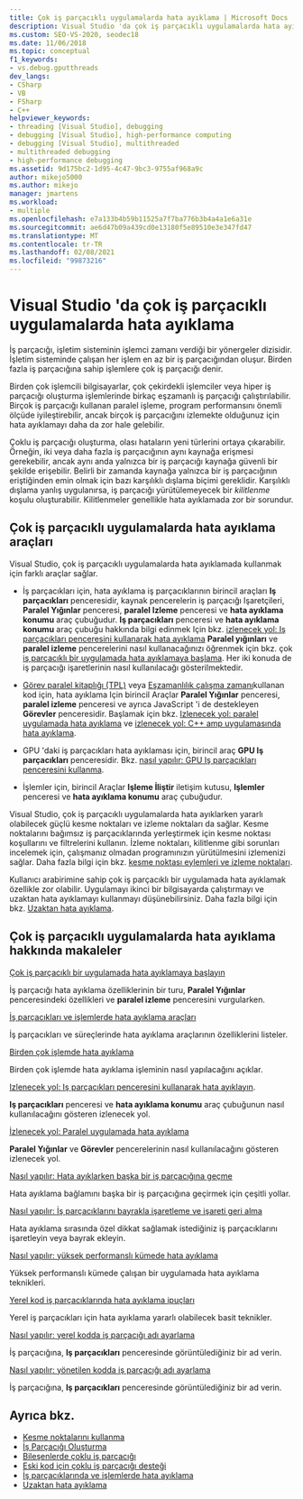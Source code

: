 ```yaml
---
title: Çok iş parçacıklı uygulamalarda hata ayıklama | Microsoft Docs
description: Visual Studio 'da çok iş parçacıklı uygulamalarda hata ayıklayın. Çoklu iş parçacıklı uygulamalarda hata ayıklama hakkında araçları ve diğer makaleleri gözden geçirin.
ms.custom: SEO-VS-2020, seodec18
ms.date: 11/06/2018
ms.topic: conceptual
f1_keywords:
- vs.debug.gputthreads
dev_langs:
- CSharp
- VB
- FSharp
- C++
helpviewer_keywords:
- threading [Visual Studio], debugging
- debugging [Visual Studio], high-performance computing
- debugging [Visual Studio], multithreaded
- multithreaded debugging
- high-performance debugging
ms.assetid: 9d175bc2-1d95-4c47-9bc3-9755af968a9c
author: mikejo5000
ms.author: mikejo
manager: jmartens
ms.workload:
- multiple
ms.openlocfilehash: e7a133b4b59b11525a7f7ba776b3b4a4a1e6a31e
ms.sourcegitcommit: ae6d47b09a439cd0e13180f5e89510e3e347fd47
ms.translationtype: MT
ms.contentlocale: tr-TR
ms.lasthandoff: 02/08/2021
ms.locfileid: "99873216"
---
```

# <a name="debug-multithreaded-applications-in-visual-studio"></a>Visual Studio 'da çok iş parçacıklı uygulamalarda hata ayıklama
İş parçacığı, işletim sisteminin işlemci zamanı verdiği bir yönergeler dizisidir. İşletim sisteminde çalışan her işlem en az bir iş parçacığından oluşur. Birden fazla iş parçacığına sahip işlemlere çok iş parçacığı denir.

Birden çok işlemcili bilgisayarlar, çok çekirdekli işlemciler veya hiper iş parçacığı oluşturma işlemlerinde birkaç eşzamanlı iş parçacığı çalıştırılabilir. Birçok iş parçacığı kullanan paralel işleme, program performansını önemli ölçüde iyileştirebilir, ancak birçok iş parçacığını izlemekte olduğunuz için hata ayıklamayı daha da zor hale gelebilir.

Çoklu iş parçacığı oluşturma, olası hataların yeni türlerini ortaya çıkarabilir. Örneğin, iki veya daha fazla iş parçacığının aynı kaynağa erişmesi gerekebilir, ancak aynı anda yalnızca bir iş parçacığı kaynağa güvenli bir şekilde erişebilir. Belirli bir zamanda kaynağa yalnızca bir iş parçacığının eriştiğinden emin olmak için bazı karşılıklı dışlama biçimi gereklidir. Karşılıklı dışlama yanlış uygulanırsa, iş parçacığı yürütülemeyecek bir *kilitlenme* koşulu oluşturabilir. Kilitlenmeler genellikle hata ayıklamada zor bir sorundur.

## <a name="tools-for-debugging-multithreaded-apps"></a>Çok iş parçacıklı uygulamalarda hata ayıklama araçları

Visual Studio, çok iş parçacıklı uygulamalarda hata ayıklamada kullanmak için farklı araçlar sağlar.

- İş parçacıkları için, hata ayıklama iş parçacıklarının birincil araçları **Iş parçacıkları** penceresidir, kaynak pencerelerin iş parçacığı Işaretçileri, **Paralel Yığınlar** penceresi, **paralel Izleme** penceresi ve **hata ayıklama konumu** araç çubuğudur. **Iş parçacıkları** penceresi ve **hata ayıklama konumu** araç çubuğu hakkında bilgi edinmek Için bkz. [izlenecek yol: Iş parçacıkları penceresini kullanarak hata ayıklama](../debugger/how-to-use-the-threads-window.md) **Paralel yığınları** ve **paralel izleme** pencerelerini nasıl kullanacağınızı öğrenmek için bkz. çok [iş parçacıklı bir uygulamada hata ayıklamaya başlama](../debugger/get-started-debugging-multithreaded-apps.md). Her iki konuda de iş parçacığı işaretlerinin nasıl kullanılacağı gösterilmektedir.

- [Görev paralel kitaplığı (TPL)](/dotnet/standard/parallel-programming/task-parallel-library-tpl) veya [Eşzamanlılık çalışma zamanı](/cpp/parallel/concrt/concurrency-runtime/)kullanan kod için, hata ayıklama Için birincil Araçlar **Paralel Yığınlar** penceresi, **paralel izleme** penceresi ve ayrıca JavaScript 'i de destekleyen **Görevler** penceresidir. Başlamak için bkz. [Izlenecek yol: paralel uygulamada hata ayıklama](../debugger/walkthrough-debugging-a-parallel-application.md) ve [izlenecek yol: C++ amp uygulamasında hata ayıklama](/cpp/parallel/amp/walkthrough-debugging-a-cpp-amp-application).

- GPU 'daki iş parçacıkları hata ayıklaması için, birincil araç **GPU Iş parçacıkları** penceresidir. Bkz. [nasıl yapılır: GPU Iş parçacıkları penceresini kullanma](../debugger/how-to-use-the-gpu-threads-window.md).

- İşlemler için, birincil Araçlar **Işleme İliştir** iletişim kutusu, **Işlemler** penceresi ve **hata ayıklama konumu** araç çubuğudur.

Visual Studio, çok iş parçacıklı uygulamalarda hata ayıklarken yararlı olabilecek güçlü kesme noktaları ve izleme noktaları da sağlar. Kesme noktalarını bağımsız iş parçacıklarında yerleştirmek için kesme noktası koşullarını ve filtrelerini kullanın. İzleme noktaları, kilitlenme gibi sorunları incelemek için, çalışmanız olmadan programınızın yürütülmesini izlemenizi sağlar. Daha fazla bilgi için bkz. [kesme noktası eylemleri ve izleme noktaları](../debugger/using-breakpoints.md#BKMK_Print_to_the_Output_window_with_tracepoints).

Kullanıcı arabirimine sahip çok iş parçacıklı bir uygulamada hata ayıklamak özellikle zor olabilir. Uygulamayı ikinci bir bilgisayarda çalıştırmayı ve uzaktan hata ayıklamayı kullanmayı düşünebilirsiniz. Daha fazla bilgi için bkz. [Uzaktan hata ayıklama](../debugger/remote-debugging.md).

## <a name="articles-about-debugging-multithreaded-apps"></a>Çok iş parçacıklı uygulamalarda hata ayıklama hakkında makaleler

 [Çok iş parçacıklı bir uygulamada hata ayıklamaya başlayın](../debugger/get-started-debugging-multithreaded-apps.md)

İş parçacığı hata ayıklama özelliklerinin bir turu, **Paralel Yığınlar** penceresindeki özellikleri ve **paralel izleme** penceresini vurgularken.

 [İş parçacıkları ve işlemlerde hata ayıklama araçları](../debugger/debug-threads-and-processes.md)

İş parçacıkları ve süreçlerinde hata ayıklama araçlarının özelliklerini listeler.

 [Birden çok işlemde hata ayıklama](../debugger/debug-multiple-processes.md)

Birden çok işlemde hata ayıklama işleminin nasıl yapılacağını açıklar.

 [Izlenecek yol: Iş parçacıkları penceresini kullanarak hata ayıklayın](../debugger/how-to-use-the-threads-window.md).

**Iş parçacıkları** penceresi ve **hata ayıklama konumu** araç çubuğunun nasıl kullanılacağını gösteren izlenecek yol.

 [İzlenecek yol: Paralel uygulamada hata ayıklama](../debugger/walkthrough-debugging-a-parallel-application.md)

**Paralel Yığınlar** ve **Görevler** pencerelerinin nasıl kullanılacağını gösteren izlenecek yol.

 [Nasıl yapılır: Hata ayıklarken başka bir iş parçacığına geçme](../debugger/how-to-switch-to-another-thread-while-debugging.md)

Hata ayıklama bağlamını başka bir iş parçacığına geçirmek için çeşitli yollar.

 [Nasıl yapılır: İş parçacıklarını bayrakla işaretleme ve işareti geri alma](../debugger/how-to-flag-and-unflag-threads.md)

Hata ayıklama sırasında özel dikkat sağlamak istediğiniz iş parçacıklarını işaretleyin veya bayrak ekleyin.

 [Nasıl yapılır: yüksek performanslı kümede hata ayıklama](../debugger/how-to-debug-on-a-high-performance-cluster.md)

Yüksek performanslı kümede çalışan bir uygulamada hata ayıklama teknikleri.

 [Yerel kod iş parçacıklarında hata ayıklama ipuçları](../debugger/tips-for-debugging-threads-in-native-code.md)

Yerel iş parçacıkları için hata ayıklama yararlı olabilecek basit teknikler.

 [Nasıl yapılır: yerel kodda iş parçacığı adı ayarlama](../debugger/how-to-set-a-thread-name-in-native-code.md)

İş parçacığına, **Iş parçacıkları** penceresinde görüntülediğiniz bir ad verin.

 [Nasıl yapılır: yönetilen kodda iş parçacığı adı ayarlama](../debugger/how-to-set-a-thread-name-in-managed-code.md)

İş parçacığına, **Iş parçacıkları** penceresinde görüntülediğiniz bir ad verin.

## <a name="see-also"></a>Ayrıca bkz.

- [Kesme noktalarını kullanma](../debugger/using-breakpoints.md)
- [İş Parçacığı Oluşturma](/dotnet/standard/threading/index)
- [Bileşenlerde çoklu iş parçacığı](/previous-versions/3es4b6yy(v=vs.140))
- [Eski kod için çoklu iş parçacığı desteği](/cpp/parallel/multithreading-support-for-older-code-visual-cpp)
- [İş parçacıklarında ve işlemlerde hata ayıklama](../debugger/debug-threads-and-processes.md)
- [Uzaktan hata ayıklama](../debugger/remote-debugging.md)